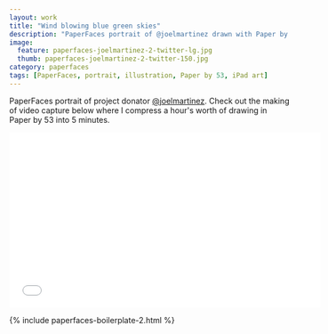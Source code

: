 ```yaml
---
layout: work
title: "Wind blowing blue green skies"
description: "PaperFaces portrait of @joelmartinez drawn with Paper by 53 on an iPad."
image: 
  feature: paperfaces-joelmartinez-2-twitter-lg.jpg
  thumb: paperfaces-joelmartinez-2-twitter-150.jpg
category: paperfaces
tags: [PaperFaces, portrait, illustration, Paper by 53, iPad art]
---
```


PaperFaces portrait of project donator [@joelmartinez](http://twitter.com/joelmartinez). Check out the making of video capture below where I compress a hour's worth of drawing in Paper by 53 into 5 minutes.

<iframe width="560" height="315" src="//www.youtube.com/embed/WjmQYBgHjFI" frameborder="0"> </iframe>

{% include paperfaces-boilerplate-2.html %}